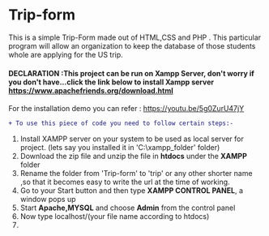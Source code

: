 # Trip-form
This is a simple Trip-Form made out of HTML,CSS and PHP . This particular program will allow an organization to keep the database of those students whole are applying for the US trip.


#### DECLARATION :This project can be run on Xampp Server, don't worry if you don't have...click the link below to install Xampp server https://www.apachefriends.org/download.html



For the installation demo you can refer : https://youtu.be/5g0ZurU47jY

```diff
+ To use this piece of code you need to follow certain steps:-
```

1. Install XAMPP server on your system to be used as local server for project. (lets say you installed it in 'C:\xampp_folder' folder)
2. Download the zip file and unzip the file in **htdocs** under the **XAMPP** folder
3. Rename the folder from 'Trip-form'  to 'trip' or any other shorter name ,so that it becomes easy to write the url at the time of working.
4. Go to your Start button and then type **XAMPP CONTROL PANEL**, a window pops up
5. Start **Apache,MYSQL** and choose **Admin** from the control panel
6. Now type localhost/(your file name according to htdocs)
7. 
